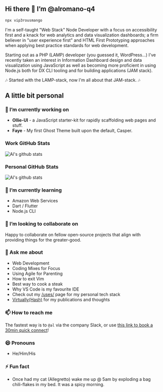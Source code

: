 ## Hi there 👋 I’m @alromano-q4

```bash
npx vip3rousmango
```

I'm a self-taught "Web Stack" Node Developer with a focus on accessibility first and a knack for web analytics and data visualization dashboards; a firm believer in "user experience first" and HTML First Prototyping approaches when applying best practice standards for web development.

Starting out as a PHP (LAMP) developer (you guessed it, WordPress...) I've recently taken an interest in Information Dashboard design and data visualization using JavaScript as well as becoming more proficient in using Node.js both for DX CLI tooling and for building applications (JAM stack).

:notes: Started with the LAMP-stack, now I'm all about that JAM-stack. :notes:

## A little bit personal

### 🔭 I’m currently working on

- **Ollie-UI** - a JavaScript starter-kit for rapidly scaffolding web pages and stuff.
- **Faye** - My first Ghost Theme built upon the default, Casper.

### Work GitHub Stats

![Al's github stats](https://github-readme-stats.vercel.app/api?username=alromano-q4&hide=["issues"]&show_icons=true)

### Personal GitHub Stats

![Al's github stats](https://github-readme-stats.vercel.app/api?username=vip3rousmango&hide=["issues"]&show_icons=true)

### 🌱 I’m currently learning

- Amazon Web Services
- Dart / Flutter
- Node.js CLI

### 👯 I’m looking to collaborate on

Happy to collaborate on fellow open-source projects that align with providing things for the greater-good.

### 💬 Ask me about

- Web Development
- Coding Mixes for Focus
- Using Agile for Parenting
- How to exit Vim
- Best way to cook a steak
- Why VS Code is my favourite IDE
- Check out my [/uses/](https://virtuallycreative.ca/uses/) page for my personal tech stack
- [Virtually(Hash)](https://hash.virtuallycreative.ca) for my publications and thoughts

### 📫 How to reach me

The fastest way is to `@al` via the company Slack,
or use [this link to book a 30min quick connect](https://meet.mayday.am/-N7W2uKKISDYWsymm5UQ/5142787a9111)!

### 😄 Pronouns

- He/Him/His

### ⚡ Fun fact

- Once had my cat (Allegretto) wake me up @ 5am by exploding a bag chili-flakes in my bed. It was a spicy morning.

<!---
alromano-q4/alromano-q4 is a ✨ special ✨ repository because its `README.md` (this file) appears on your GitHub profile.
You can click the Preview link to take a look at your changes.
--->

